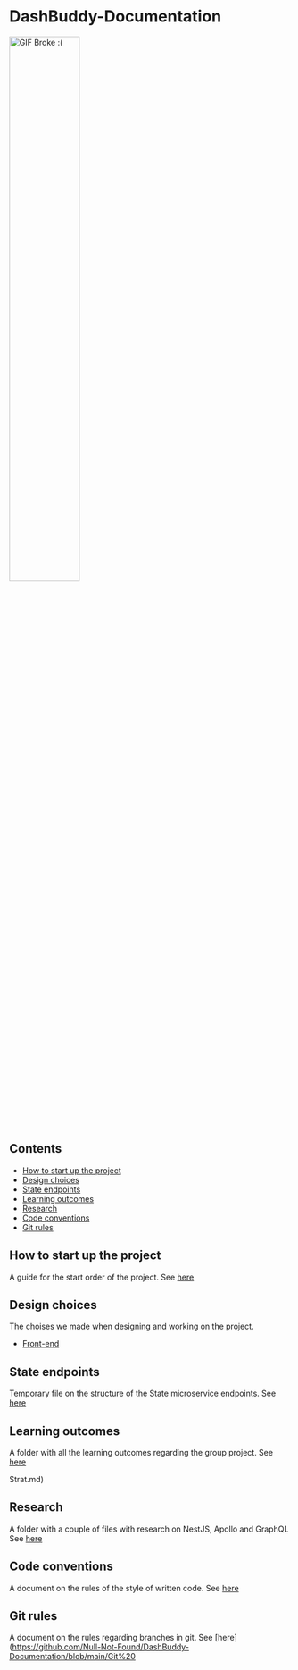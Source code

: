 # DashBuddy-Documentation

<img src="https://media1.giphy.com/media/26xBIygOcC3bAWg3S/giphy.gif?cid=ecf05e478pgar2ubr3hv8iicjy8g833xa8hoclugn9txl48l&ep=v1_gifs_search&rid=giphy.gif&ct=g" alt="GIF Broke :(" width="50%" height="50%" />


## Contents

- [How to start up the project](#how-to-start-up-the-project)
- [Design choices](#design-choices)
- [State endpoints](#state-endpoints)
- [Learning outcomes](#learning-outcomes)
- [Research](#research)
- [Code conventions](#code-conventions)
- [Git rules](#git-rules)

## How to start up the project
A guide for the start order of the project.
See [here](https://github.com/Null-Not-Found/DashBuddy-Documentation/blob/main/Project%20setup.md)

## Design choices
The choises we made when designing and working on the project.
- [Front-end](https://github.com/Null-Not-Found/DashBuddy-Documentation/blob/main/DesignChoises/Front-end)

## State endpoints
Temporary file on the structure of the State microservice endpoints. 
See [here](https://github.com/Null-Not-Found/DashBuddy-Documentation/blob/main/DashBuddy-State/API%20endpoints.md)

## Learning outcomes
A folder with all the learning outcomes regarding the group project.
See [here](https://github.com/Null-Not-Found/DashBuddy-Documentation/tree/main/Learning%20Outcomes)

Strat.md)

## Research
A folder with a couple of files with research on NestJS, Apollo and GraphQL
See [here](https://github.com/Null-Not-Found/DashBuddy-Documentation/tree/main/Research)

## Code conventions
A document on the rules of the style of written code.
See [here](https://github.com/Null-Not-Found/DashBuddy-Documentation/blob/main/Coding%20conventions.md)

## Git rules
A document on the rules regarding branches in git.
See [here](https://github.com/Null-Not-Found/DashBuddy-Documentation/blob/main/Git%20
